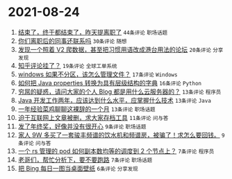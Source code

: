 # 2021-08-24

1. [结束了，终于都结束了，昨天提离职了](https://www.v2ex.com/t/797606) `44条评论` `职场话题`
1. [你们离职后的同事还联系吗](https://www.v2ex.com/t/797597) `30条评论` `随想`
1. [发现一个照着 V2 爬数据，甚至把习惯用语改成港台用法的论坛](https://www.v2ex.com/t/797620) `20条评论` `分享发现`
1. [知乎评论挂了？](https://www.v2ex.com/t/797632) `19条评论` `全球工单系统`
1. [windows 如果不分区，该怎么管理文件？](https://www.v2ex.com/t/797639) `17条评论` `Windows`
1. [如何把 Java properties 转换为具有层级结构的字典](https://www.v2ex.com/t/797618) `16条评论` `Python`
1. [穷屌的疑惑，请问大家的个人 Blog 都是用什么云服务器的？](https://www.v2ex.com/t/797649) `13条评论` `程序员`
1. [Java 开发工作两年，应该达到什么水平，应掌握什么技术](https://www.v2ex.com/t/797638) `13条评论` `Java`
1. [一年经验菜鸡聊聊这裸辞的一个月](https://www.v2ex.com/t/797616) `13条评论` `职场话题`
1. [迫于互联网上文章被删，求大家存档工具](https://www.v2ex.com/t/797613) `11条评论` `问与答`
1. [发了年终奖，好像并没有很开心](https://www.v2ex.com/t/797633) `9条评论` `职场话题`
1. [家人 9W 多买了一套骏丰频谱的饮水机和频谱房，被骗了！求怎么要回钱。](https://www.v2ex.com/t/797615) `9条评论` `问与答`
1. [一个 rs 管理的 pod 如何副本数均等的调度到 2 个节点上？](https://www.v2ex.com/t/797644) `7条评论` `程序员`
1. [老哥们，帮忙分析下，要不要跑路](https://www.v2ex.com/t/797611) `7条评论` `职场话题`
1. [把 Bing 每日一图当桌面壁纸](https://www.v2ex.com/t/797646) `6条评论` `分享发现`

